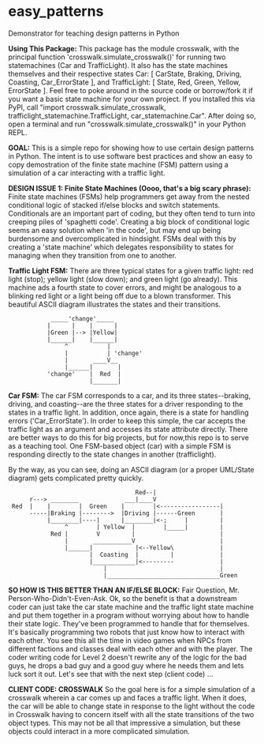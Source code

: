 # easy_patterns
Demonstrator for teaching design patterns in Python

__Using This Package:__
This package has the module crosswalk, with the principal function 'crosswalk.simulate_crosswalk()' for running two statemachines (Car and TrafficLight). 
It also has the state machines themselves and their respective states Car: [ CarState, Braking, Driving, Coasting, Car_ErrorState ], 
and TrafficLight: [ State, Red, Green, Yellow, ErrorState ]. Feel free to poke around in the source code or borrow/fork it if you want a basic state
machine for your own project.
If you installed this via PyPI, call "import crosswalk.simulate_crosswalk, trafficlight_statemachine.TrafficLight, car_statemachine.Car". After doing so, open a terminal and run "crosswalk.simulate_crosswalk()" in your Python REPL. 

__GOAL:__
This is a simple repo for showing how to use certain design patterns in Python. The intent is to use software best practices and show an easy to copy demostration of the finite state machine (FSM) pattern using a simulation of a car interacting with a traffic light. 

__DESIGN ISSUE 1: Finite State Machines (Oooo, that's a big scary phrase):__
Finite state machines (FSMs) help programmers get away from the nested conditional logic of stacked if/else blocks and switch statements. Conditionals are an important part of coding, but they often tend to turn into creeping piles of 'spaghetti code'. Creating a big block of conditional logic seems an easy solution when 'in the code', but may end up being burdensome and overcomplicated in hindsight. FSMs deal with this by creating a 'state machine' which delegates responsibility to states for managing when they transition from one to another. 

__Traffic Light FSM:__
There are three typical states for a given traffic light: red light (stop); yellow light (slow down); and green light (go already). This machine ads a fourth state to cover errors, and might be analogous to a blinking red light or a light being off due to a blown transformer. This beautiful ASCII diagram illustrates the states and their transitions.

                _____'change'_____
               |      |    |      |
               |Green |--> |Yellow|
               |______|    |______|
                    ^           |
                    |           | 'change'
                    |       ____V__  
                    |______|       |
               'change'    |  Red  | 
                           |_______|

__Car FSM:__
The car FSM corresponds to a car, and its three states--braking, driving, and coasting--are the three states for a driver responding to the states in a traffic light. In addition, once again, there is a state for handling errors ('Car_ErrorState'). In order to keep this simple, the car accepts the traffic light as an argument and accesses its state attribute directly. There are better ways to do this for big projects, but for now,this repo is to serve as a teaching tool. One FSM-based object (car) with a simple FSM is responding directly to the state changes in another (trafficlight).

By the way, as you can see, doing an ASCII diagram (or a proper UML/State diagram) gets complicated pretty quickly. 

                                        Red--|
          r---> ________             ___|____V
     Red  |    |        |  Green    |        |<-----------------|
          -----|Braking |-------->  |Driving |------Green       |
               |________|----|      |________|<-;     |         |
                    ^        | Yellow  |        |_____|         |
                Red |        V         |                        |
                    |       ___________V                        |
                    |______|            |<--Yellow\             |
                           |  Coasting  |         |             |
                           |____________|<---------             |
                               |                                |
                               |________________________________Green

__SO HOW IS THIS BETTER THAN AN IF/ELSE BLOCK:__
Fair Question, Mr. Person-Who-Didn't-Even-Ask. Ok, so the benefit is that a downstream coder can just take the car state machine and the traffic light state machine and put them together in a program without worrying about how to handle their state logic. They've been programmed to handle that for themselves. It's basically programming two robots that just know how to interact with each other. You see this all the time in video games when NPCs from different factions and classes deal with each other and with the player. The coder writing code for Level 2 doesn't rewrite any of the logic for the bad guys, he drops a bad guy and a good guy where he needs them and lets luck sort it out. Let's see that with the next step (client code) ...

__CLIENT CODE: CROSSWALK__
So the goal here is for a simple simulation of a crosswalk wherein a car comes up and faces a traffic light. When it does, the car will be able to change state in response to the light without the code in Crosswalk having to concern itself with all the state transitions of the two object types. This may not be all that impressive a simulation, but these objects could interact in a more complicated simulation. 